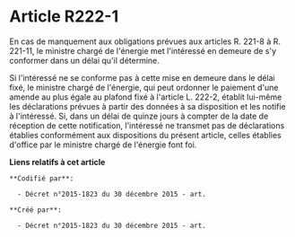 # Article R222-1

En cas de manquement aux obligations prévues aux articles R. 221-8 à R. 221-11, le ministre chargé de l'énergie met
l'intéressé en demeure de s'y conformer dans un délai qu'il détermine.

Si l'intéressé ne se conforme pas à cette mise en demeure dans le délai fixé, le ministre chargé de l'énergie, qui peut
ordonner le paiement d'une amende au plus égale au plafond fixé à l'article L. 222-2, établit lui-même les déclarations
prévues à partir des données à sa disposition et les notifie à l'intéressé. Si, dans un délai de quinze jours à compter de la
date de réception de cette notification, l'intéressé ne transmet pas de déclarations établies conformément aux dispositions
du présent article, celles établies d'office par le ministre chargé de l'énergie font foi.

**Liens relatifs à cet article**

	**Codifié par**:

	  - Décret n°2015-1823 du 30 décembre 2015 - art.

	**Créé par**:

	  - Décret n°2015-1823 du 30 décembre 2015 - art.
